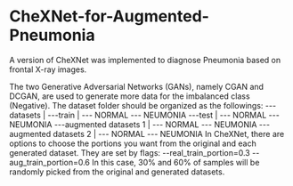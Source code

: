 # CheXNet-for-Augmented-Pneumonia

A version of CheXNet was implemented to diagnose Pneumonia based on frontal X-ray images.

The two Generative Adversarial Networks (GANs), namely CGAN and DCGAN, are used to generate more data for the imbalanced class (Negative). The dataset folder should be organized as the followings:
---datasets |
                ---train |
                             --- NORMAL
                             --- NEUMONIA
                ---test  |
                             --- NORMAL 
                             --- NEUMONIA
                ---augmented datasets 1 |
                             --- NORMAL
                             --- NEUMONIA
                ---augmented datasets 2 |
                             --- NORMAL
                             --- NEUMONIA
In CheXNet, there are options to choose the portions you want from the original and each generated dataset. They are set by flags:
--real_train_portion=0.3
--aug_train_portion=0.6
In this case, 30% and 60% of samples will be randomly picked from the original and generated datasets.
